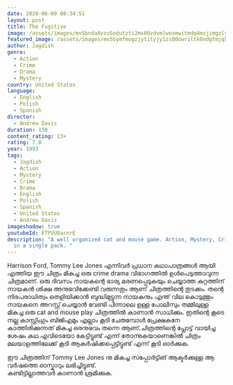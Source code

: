 ```yaml
---
date: 2020-06-09 08:34:51
layout: post
title: The Fugitive
image: /assets/images/mv5bnda4yzu5odutzti2ms00zdvmlwexmwitmdq4mzjimgzlyzrixkeyxkfqcgdeqxvyotc5mdi5nje-._v1_ql50_sy996_cr0-0-1776-996_al_.jpg
featured_image: /assets/images/mv5bymfmogzjytityjy1zs00owriltk0ndgtmjq5mzbkywe2ywe0xkeyxkfqcgdeqxvynju0otq0oty-._v1_ql50_.jpg
author: Jagdish
genre:
  - Action
  - Crime
  - Drama
  - Mystery
country: United States
language:
  - English
  - Polish
  - Spanish
director:
  - Andrew Davis
duration: 130
content_rating: 13+
rating: 7.8
year: 1993
tags:
  - Jagdish
  - Action
  - Mystery
  - Crime
  - Drama
  - English
  - Polish
  - Spanish
  - United States
  - Andrew Davis
imageshadow: true
youtubeId: ETPVU0acnrE
description: "A well organized cat and mouse game. Action, Mystery, Crime, Drama
  in a single pack. "
---
```

Harrison Ford, Tommy Lee Jones എന്നിവർ പ്രധാന കഥാപാത്രങ്ങൾ ആയി എത്തിയ ഈ ചിത്രം മികച്ച ഒരു crime drama വിഭാഗത്തിൽ ഉൾപെടുത്താവുന്ന ചിത്രമാണ്.
ഒരു ദിവസം നായകന്റെ ഭാര്യ മരണപ്പെടുകയും ചെയ്യാത്ത കുറ്റത്തിന് നായകൻ ശിക്ഷ അനുഭവിക്കേണ്ടി വരുന്നതും ആണ് ചിത്രത്തിന്റെ തുടക്കം. തന്റെ നിരപരാധിത്വം തെളിയിക്കാൻ ബുദ്ധിമുട്ടുന്ന നായകനും എന്ത് വില കൊടുത്തും നായകനെ അറസ്റ്റ് ചെയ്യാൻ വേണ്ടി പിന്നാലെ ഉള്ള പോലീസും തമ്മിലുള്ള മികച്ച ഒരു cat and mouse play ചിത്രത്തിൽ കാണാൻ സാധിക്കും.
ഇതിന്റെ കൂടെ നല്ല കാസ്റ്റിംഗും  ബിജിഎമും എല്ലാം കൂടി ചേരുമ്പോൾ പ്രേക്ഷകനേ കാത്തിരിക്കുന്നത് മികച്ച ഒരനുഭവം തന്നെ ആണ്.ചിത്രത്തിന്റെ പ്ലോട്ട് വായിച്ച ശേഷം കഥ എവിടെയോ കേട്ടിട്ടുണ്ട് എന്ന് തോന്നുകയാണെങ്കിൽ ചിത്രം മലയാളത്തിലേക്ക് കൂടി ആകർഷിക്കപ്പെട്ടിട്ടുണ്ട് എന്ന് കൂടി ഓർക്കുക. 

ഈ ചിത്രത്തിന് Tommy Lee Jones നു മികച്ച സപ്പോർട്ടിങ് ആക്ടർക്കുള്ള ആ വർഷത്തെ ഓസ്കാറും ലഭിച്ചിട്ടുണ്ട്.  
കണ്ടിട്ടില്ലാത്തവർ കാണാൻ ശ്രമിക്കുക.
